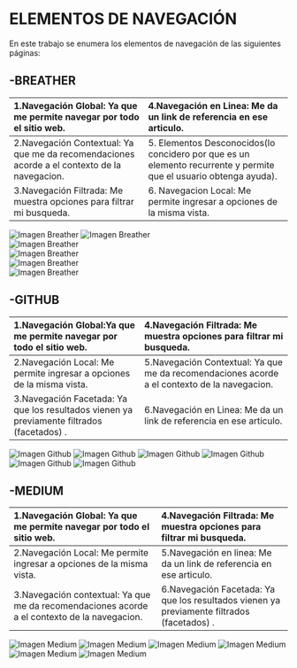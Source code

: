 # **ELEMENTOS DE NAVEGACIÓN**
En este trabajo se enumera los elementos de navegación de las siguientes páginas:

## **-BREATHER**

| 1.Navegación Global: Ya que me permite navegar por todo el sitio web.  |   4.Navegación en Linea: Me da un link de referencia en ese articulo.|
|:-------------|:-------------|
| 2.Navegación Contextual: Ya que me da recomendaciones acorde a el contexto de la navegacion. | 5. Elementos Desconocidos(lo concidero por que es un elemento recurrente y permite que el usuario obtenga ayuda). |
| 3.Navegación Filtrada: Me muestra opciones para filtrar mi busqueda. | 6. Navegacion Local: Me permite ingresar a opciones de la misma vista.|  

![Imagen Breather](assets/images/imgs1.png)
![Imagen Breather](assets/images/img2.png)  
![Imagen Breather](assets/images/img3.png)  
![Imagen Breather](assets/images/img4.png)  
![Imagen Breather](assets/images/img5.png)  
![Imagen Breather](assets/images/img6.png)  


## **-GITHUB**  

| 1.Navegación Global:Ya que me permite navegar por todo el sitio web. | 4.Navegación Filtrada: Me muestra opciones para filtrar mi busqueda. |
|:-------------|:-------------|
| 2.Navegación Local:  Me permite ingresar a opciones de la misma vista. | 5.Navegación Contextual: Ya que me da recomendaciones acorde a el contexto de la navegacion. |
| 3.Navegación Facetada: Ya que los resultados vienen ya previamente filtrados (facetados) . | 6.Navegación en Linea:  Me da un link de referencia en ese articulo.|  

![Imagen Github](assets/images/imagen1.png)
![Imagen Github](assets/images/imagen2.png)
![Imagen Github](assets/images/imagen3.png)
![Imagen Github](assets/images/imagen4.png)
![Imagen Github](assets/images/imagen5.png)
![Imagen Github](assets/images/imagen6.png)  


## **-MEDIUM**  

|1.Navegación Global: Ya que me permite navegar por todo el sitio web.|4.Navegación Filtrada: Me muestra opciones para filtrar mi busqueda.|
|:-------------|:-------------|
|2.Navegación Local: Me permite ingresar a opciones de la misma vista.|5.Navegación en linea:  Me da un link de referencia en ese articulo.|
|3.Navegación contextual: Ya que me da recomendaciones acorde a el contexto de la navegacion. |6.Navegación Facetada: Ya que los resultados vienen ya previamente filtrados (facetados) .|  

![Imagen Medium](assets/images/imag1.png)
![Imagen Medium](assets/images/imag2.png)
![Imagen Medium](assets/images/imag0.3.png)
![Imagen Medium](assets/images/imag4.png)
![Imagen Medium](assets/images/imag5.png)
![Imagen Medium](assets/images/imag6.png)  
